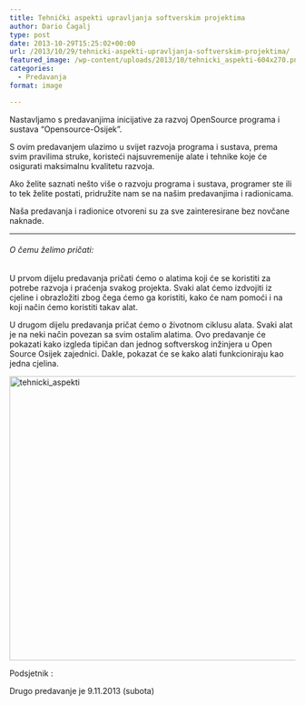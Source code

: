 ```yaml
---
title: Tehnički aspekti upravljanja softverskim projektima
author: Dario Čagalj
type: post
date: 2013-10-29T15:25:02+00:00
url: /2013/10/29/tehnicki-aspekti-upravljanja-softverskim-projektima/
featured_image: /wp-content/uploads/2013/10/tehnicki_aspekti-604x270.png
categories:
  - Predavanja
format: image

---
```

Nastavljamo s predavanjima inicijative za razvoj OpenSource programa i sustava “Opensource-Osijek”.

S ovim predavanjem ulazimo u svijet razvoja programa i sustava, prema svim pravilima struke, koristeći najsuvremenije alate i tehnike koje će osigurati maksimalnu kvalitetu razvoja.

Ako želite saznati nešto više o razvoju programa i sustava, programer ste ili to tek želite postati, pridružite nam se na našim predavanjima i radionicama.

Naša predavanja i radionice otvoreni su za sve zainteresirane bez novčane naknade.

<!--more-->

* * *

###### O čemu želimo pričati:

U prvom dijelu predavanja pričati ćemo o alatima koji će se koristiti za potrebe razvoja i praćenja svakog projekta. Svaki alat ćemo izdvojiti iz cjeline i obrazložiti zbog čega ćemo ga koristiti, kako će nam pomoći i na koji način ćemo koristiti takav alat.

U drugom dijelu predavanja pričat ćemo o životnom ciklusu alata. Svaki alat je na neki način povezan sa svim ostalim alatima. Ovo predavanje će pokazati kako izgleda tipičan dan jednog softverskog inžinjera u Open Source Osijek zajednici. Dakle, pokazat će se kako alati funkcioniraju kao jedna cjelina.

<img class="alignnone size-full wp-image-91" alt="tehnicki_aspekti" src="https://i0.wp.com/www.opensource-osijek.org/wordpress/wp-content/uploads/2013/10/tehnicki_aspekti.png?resize=667%2C500&#038;ssl=1" width="667" height="500" srcset="https://i0.wp.com/www.opensource-osijek.org/wordpress/wp-content/uploads/2013/10/tehnicki_aspekti.png?w=667&ssl=1 667w, https://i0.wp.com/www.opensource-osijek.org/wordpress/wp-content/uploads/2013/10/tehnicki_aspekti.png?resize=300%2C224&ssl=1 300w" sizes="(max-width: 667px) 100vw, 667px" data-recalc-dims="1" />

Podsjetnik :

Drugo predavanje je 9.11.2013 (subota)